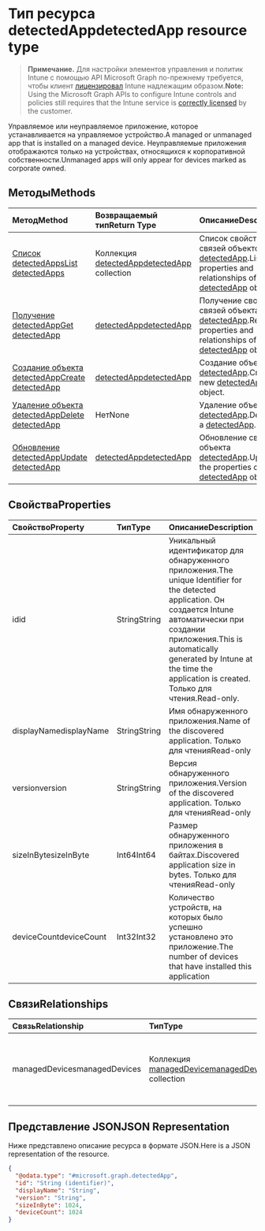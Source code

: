 # <a name="detectedapp-resource-type"></a><span data-ttu-id="181bd-101">Тип ресурса detectedApp</span><span class="sxs-lookup"><span data-stu-id="181bd-101">detectedApp resource type</span></span>

> <span data-ttu-id="181bd-102">**Примечание.** Для настройки элементов управления и политик Intune с помощью API Microsoft Graph по-прежнему требуется, чтобы клиент [лицензировал](https://go.microsoft.com/fwlink/?linkid=839381) Intune надлежащим образом.</span><span class="sxs-lookup"><span data-stu-id="181bd-102">**Note:** Using the Microsoft Graph APIs to configure Intune controls and policies still requires that the Intune service is [correctly licensed](https://go.microsoft.com/fwlink/?linkid=839381) by the customer.</span></span>

<span data-ttu-id="181bd-103">Управляемое или неуправляемое приложение, которое устанавливается на управляемое устройство.</span><span class="sxs-lookup"><span data-stu-id="181bd-103">A managed or unmanaged app that is installed on a managed device.</span></span> <span data-ttu-id="181bd-104">Неуправляемые приложения отображаются только на устройствах, относящихся к корпоративной собственности.</span><span class="sxs-lookup"><span data-stu-id="181bd-104">Unmanaged apps will only appear for devices marked as corporate owned.</span></span>
## <a name="methods"></a><span data-ttu-id="181bd-105">Методы</span><span class="sxs-lookup"><span data-stu-id="181bd-105">Methods</span></span>
|<span data-ttu-id="181bd-106">Метод</span><span class="sxs-lookup"><span data-stu-id="181bd-106">Method</span></span>|<span data-ttu-id="181bd-107">Возвращаемый тип</span><span class="sxs-lookup"><span data-stu-id="181bd-107">Return Type</span></span>|<span data-ttu-id="181bd-108">Описание</span><span class="sxs-lookup"><span data-stu-id="181bd-108">Description</span></span>|
|:---|:---|:---|
|[<span data-ttu-id="181bd-109">Список detectedApps</span><span class="sxs-lookup"><span data-stu-id="181bd-109">List detectedApps</span></span>](../api/intune_devices_detectedapp_list.md)|<span data-ttu-id="181bd-110">Коллекция [detectedApp](../resources/intune_devices_detectedapp.md)</span><span class="sxs-lookup"><span data-stu-id="181bd-110">[detectedApp](../resources/intune_devices_detectedapp.md) collection</span></span>|<span data-ttu-id="181bd-111">Список свойств и связей объектов [detectedApp](../resources/intune_devices_detectedapp.md).</span><span class="sxs-lookup"><span data-stu-id="181bd-111">List properties and relationships of the [detectedApp](../resources/intune_devices_detectedapp.md) objects.</span></span>|
|[<span data-ttu-id="181bd-112">Получение detectedApp</span><span class="sxs-lookup"><span data-stu-id="181bd-112">Get detectedApp</span></span>](../api/intune_devices_detectedapp_get.md)|[<span data-ttu-id="181bd-113">detectedApp</span><span class="sxs-lookup"><span data-stu-id="181bd-113">detectedApp</span></span>](../resources/intune_devices_detectedapp.md)|<span data-ttu-id="181bd-114">Получение свойств и связей объекта [detectedApp](../resources/intune_devices_detectedapp.md).</span><span class="sxs-lookup"><span data-stu-id="181bd-114">Read properties and relationships of the [detectedApp](../resources/intune_devices_detectedapp.md) object.</span></span>|
|[<span data-ttu-id="181bd-115">Создание объекта detectedApp</span><span class="sxs-lookup"><span data-stu-id="181bd-115">Create detectedApp</span></span>](../api/intune_devices_detectedapp_create.md)|[<span data-ttu-id="181bd-116">detectedApp</span><span class="sxs-lookup"><span data-stu-id="181bd-116">detectedApp</span></span>](../resources/intune_devices_detectedapp.md)|<span data-ttu-id="181bd-117">Создание объекта [detectedApp](../resources/intune_devices_detectedapp.md).</span><span class="sxs-lookup"><span data-stu-id="181bd-117">Create a new [detectedApp](../resources/intune_devices_detectedapp.md) object.</span></span>|
|[<span data-ttu-id="181bd-118">Удаление объекта detectedApp</span><span class="sxs-lookup"><span data-stu-id="181bd-118">Delete detectedApp</span></span>](../api/intune_devices_detectedapp_delete.md)|<span data-ttu-id="181bd-119">Нет</span><span class="sxs-lookup"><span data-stu-id="181bd-119">None</span></span>|<span data-ttu-id="181bd-120">Удаление объекта [detectedApp](../resources/intune_devices_detectedapp.md).</span><span class="sxs-lookup"><span data-stu-id="181bd-120">Deletes a [detectedApp](../resources/intune_devices_detectedapp.md).</span></span>|
|[<span data-ttu-id="181bd-121">Обновление detectedApp</span><span class="sxs-lookup"><span data-stu-id="181bd-121">Update detectedApp</span></span>](../api/intune_devices_detectedapp_update.md)|[<span data-ttu-id="181bd-122">detectedApp</span><span class="sxs-lookup"><span data-stu-id="181bd-122">detectedApp</span></span>](../resources/intune_devices_detectedapp.md)|<span data-ttu-id="181bd-123">Обновление свойств объекта [detectedApp](../resources/intune_devices_detectedapp.md).</span><span class="sxs-lookup"><span data-stu-id="181bd-123">Update the properties of a [detectedApp](../resources/intune_devices_detectedapp.md) object.</span></span>|

## <a name="properties"></a><span data-ttu-id="181bd-124">Свойства</span><span class="sxs-lookup"><span data-stu-id="181bd-124">Properties</span></span>
|<span data-ttu-id="181bd-125">Свойство</span><span class="sxs-lookup"><span data-stu-id="181bd-125">Property</span></span>|<span data-ttu-id="181bd-126">Тип</span><span class="sxs-lookup"><span data-stu-id="181bd-126">Type</span></span>|<span data-ttu-id="181bd-127">Описание</span><span class="sxs-lookup"><span data-stu-id="181bd-127">Description</span></span>|
|:---|:---|:---|
|<span data-ttu-id="181bd-128">id</span><span class="sxs-lookup"><span data-stu-id="181bd-128">id</span></span>|<span data-ttu-id="181bd-129">String</span><span class="sxs-lookup"><span data-stu-id="181bd-129">String</span></span>|<span data-ttu-id="181bd-130">Уникальный идентификатор для обнаруженного приложения.</span><span class="sxs-lookup"><span data-stu-id="181bd-130">The unique Identifier for the detected application.</span></span> <span data-ttu-id="181bd-131">Он создается Intune автоматически при создании приложения.</span><span class="sxs-lookup"><span data-stu-id="181bd-131">This is automatically generated by Intune at the time the application is created.</span></span> <span data-ttu-id="181bd-132">Только для чтения.</span><span class="sxs-lookup"><span data-stu-id="181bd-132">Read-only.</span></span>|
|<span data-ttu-id="181bd-133">displayName</span><span class="sxs-lookup"><span data-stu-id="181bd-133">displayName</span></span>|<span data-ttu-id="181bd-134">String</span><span class="sxs-lookup"><span data-stu-id="181bd-134">String</span></span>|<span data-ttu-id="181bd-135">Имя обнаруженного приложения.</span><span class="sxs-lookup"><span data-stu-id="181bd-135">Name of the discovered application.</span></span> <span data-ttu-id="181bd-136">Только для чтения</span><span class="sxs-lookup"><span data-stu-id="181bd-136">Read-only</span></span>|
|<span data-ttu-id="181bd-137">version</span><span class="sxs-lookup"><span data-stu-id="181bd-137">version</span></span>|<span data-ttu-id="181bd-138">String</span><span class="sxs-lookup"><span data-stu-id="181bd-138">String</span></span>|<span data-ttu-id="181bd-139">Версия обнаруженного приложения.</span><span class="sxs-lookup"><span data-stu-id="181bd-139">Version of the discovered application.</span></span> <span data-ttu-id="181bd-140">Только для чтения</span><span class="sxs-lookup"><span data-stu-id="181bd-140">Read-only</span></span>|
|<span data-ttu-id="181bd-141">sizeInByte</span><span class="sxs-lookup"><span data-stu-id="181bd-141">sizeInByte</span></span>|<span data-ttu-id="181bd-142">Int64</span><span class="sxs-lookup"><span data-stu-id="181bd-142">Int64</span></span>|<span data-ttu-id="181bd-143">Размер обнаруженного приложения в байтах.</span><span class="sxs-lookup"><span data-stu-id="181bd-143">Discovered application size in bytes.</span></span> <span data-ttu-id="181bd-144">Только для чтения</span><span class="sxs-lookup"><span data-stu-id="181bd-144">Read-only</span></span>|
|<span data-ttu-id="181bd-145">deviceCount</span><span class="sxs-lookup"><span data-stu-id="181bd-145">deviceCount</span></span>|<span data-ttu-id="181bd-146">Int32</span><span class="sxs-lookup"><span data-stu-id="181bd-146">Int32</span></span>|<span data-ttu-id="181bd-147">Количество устройств, на которых было успешно установлено это приложение.</span><span class="sxs-lookup"><span data-stu-id="181bd-147">The number of devices that have installed this application</span></span>|

## <a name="relationships"></a><span data-ttu-id="181bd-148">Связи</span><span class="sxs-lookup"><span data-stu-id="181bd-148">Relationships</span></span>
|<span data-ttu-id="181bd-149">Связь</span><span class="sxs-lookup"><span data-stu-id="181bd-149">Relationship</span></span>|<span data-ttu-id="181bd-150">Тип</span><span class="sxs-lookup"><span data-stu-id="181bd-150">Type</span></span>|<span data-ttu-id="181bd-151">Описание</span><span class="sxs-lookup"><span data-stu-id="181bd-151">Description</span></span>|
|:---|:---|:---|
|<span data-ttu-id="181bd-152">managedDevices</span><span class="sxs-lookup"><span data-stu-id="181bd-152">managedDevices</span></span>|<span data-ttu-id="181bd-153">Коллекция [managedDevice](../resources/intune_devices_manageddevice.md)</span><span class="sxs-lookup"><span data-stu-id="181bd-153">[managedDevice](../resources/intune_devices_manageddevice.md) collection</span></span>|<span data-ttu-id="181bd-154">Устройства, на которых установлено обнаруженное приложение</span><span class="sxs-lookup"><span data-stu-id="181bd-154">The devices that have the discovered application installed</span></span>|

## <a name="json-representation"></a><span data-ttu-id="181bd-155">Представление JSON</span><span class="sxs-lookup"><span data-stu-id="181bd-155">JSON Representation</span></span>
<span data-ttu-id="181bd-156">Ниже представлено описание ресурса в формате JSON.</span><span class="sxs-lookup"><span data-stu-id="181bd-156">Here is a JSON representation of the resource.</span></span>
<!-- {
  "blockType": "resource",
  "keyProperty": "id",
  "@odata.type": "microsoft.graph.detectedApp"
}
-->
``` json
{
  "@odata.type": "#microsoft.graph.detectedApp",
  "id": "String (identifier)",
  "displayName": "String",
  "version": "String",
  "sizeInByte": 1024,
  "deviceCount": 1024
}
```



